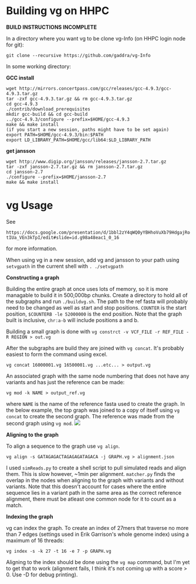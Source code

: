 # Building vg on HHPC
**BUILD INSTRUCTIONS INCOMPLETE**

In a directory where you want vg to be clone vg-Info (on HHPC login node for git):

`git clone --recursive https://github.com/gaddra/vg-Info`

In some working directory:

**GCC install**
```
wget http://mirrors.concertpass.com/gcc/releases/gcc-4.9.3/gcc-4.9.3.tar.gz
tar -zxf gcc-4.9.3.tar.gz && rm gcc-4.9.3.tar.gz
cd gcc-4.9.3
./contrib/download_prerequisites
mkdir gcc-build && cd gcc-build
../gcc-4.9.3/configure --prefix=$HOME/gcc-4.9.3
make && make install
(if you start a new session, paths might have to be set again)
export PATH=$HOME/gcc-4.9.3/bin:$PATH
export LD_LIBRARY_PATH=$HOME/gcc/lib64:$LD_LIBRARY_PATH
```
**get jansson**
```
wget http://www.digip.org/jansson/releases/jansson-2.7.tar.gz
tar -zxf jansson-2.7.tar.gz && rm jansson-2.7.tar.gz
cd jansson-2.7
./configure --prefix=$HOME/jansson-2.7
make && make install
```

# vg Usage
See 

`https://docs.google.com/presentation/d/1bbl2zY4qWQ0yYBHhoVuXb79HdgajRotIUa_VEn3kTpI/edit#slide=id.g98a48eac1_0_16`

for more information.

When using  vg in a new session, add vg and jansson to your path using `setvgpath` in the current shell with `. ./setvgpath`

**Constructing a graph**

Building the entire graph at once uses lots of memory, so it is more managable to build it in 500,000bp chunks. Create a directory to hold all of the subgraphs and run `./buildvg.sh`. The path to the ref fasta will probably need to be changed as well as start and stop positions. `COUNTER` is the start position, `$COUNTERB -le 52000000` is the end position. Note that the graph built is inclusive, `chr:a-b` will include positions a and b.

Building a small graph is done with `vg constrct -v VCF_FILE -r REF_FILE -R REGION > out.vg`

After the subgraphs are build they are joined with `vg concat`. It's probably easiest to form the command using excel.

`vg concat 16000001.vg 16500001.vg ...etc... > output.vg`

An associated graph with the same node numbering that does not have any variants and has just the reference can be made:

`vg mod -k NAME > output_ref.vg`

where `NAME` is the name of the reference fasta used to create the graph. In the below example, the top graph was joined to a copy of itself using `vg concat` to create the second graph. The reference was made from the second graph using `vg mod`.
![](https://raw.githubusercontent.com/gaddra/vg-Info/master/vgEx.png)

**Aligning to the graph**

To align a sequence to the graph use `vg align`.

`vg align -s GATAGAGACTAGAGAGATAGACA -j GRAPH.vg > alignment.json`

I used `simReads.py` to create a shell script to pull simulated reads and align them. This is slow however, ~1min per alignment. `matcher.py` finds the overlap in the nodes when aligning to the graph with variants and without variants. Note that this doesn't account for cases where the entire sequence lies in a variant path in the same area as the correct reference alignment, there must be atleast one common node for it to count as a match.

**Indexing the graph**

vg can index the graph. To create an index of 27mers that traverse no more than 7 edges (settings used in Erik Garrison's whole genome index) using a maximum of 16 threads:

`vg index -s -k 27 -t 16 -e 7 -p GRAPH.vg`

Aligning to the index should be done using the `vg map` command, but I'm yet to get that to work (alignment fails, I think it's not coming up with a score > 0. Use -D for debug printing).
